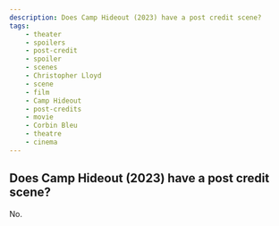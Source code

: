 ```yaml
---
description: Does Camp Hideout (2023) have a post credit scene?
tags: 
    - theater
    - spoilers
    - post-credit
    - spoiler
    - scenes
    - Christopher Lloyd
    - scene
    - film
    - Camp Hideout
    - post-credits
    - movie
    - Corbin Bleu
    - theatre
    - cinema
---
```


## Does Camp Hideout (2023) have a post credit scene?

No.
